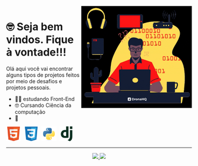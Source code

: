<img src="giphy.gif" width="300px" align="right"/>

#  🤓 Seja bem vindos. Fique à vontade!!! 
Olá aqui você vai encontrar alguns tipos de projetos feitos por meio de desafios e projetos pessoais.

- 🧑‍💻 estudando Front-End
- 🤓 Cursando Ciência da computação
- 🐢 

<div>
  <img src="https://github.com/devicons/devicon/blob/master/icons/html5/html5-original.svg" title="java" width="40" height="40">&nbsp;
  <img src="https://github.com/devicons/devicon/blob/master/icons/css3/css3-original.svg" title="css3" width="40" height="40">&nbsp;
  <img src="https://github.com/devicons/devicon/blob/master/icons/python/python-original.svg" title="python" width="40" height="40">&nbsp;
  <img src="https://github.com/devicons/devicon/blob/master/icons/django/django-plain.svg" title="java" width="40" height="40">&nbsp;
</div>

---

<div align="center">
  <a href="https://github.com/lucasRudyson">
  <img height="180em" src="https://github-readme-stats.vercel.app/api?username=lucasRudyson&show_icons=true&theme=dracula&include_all_commits=true&count_private=true"/>
  <img height="180em" src="https://github-readme-stats.vercel.app/api/top-langs/?username=lucasRudyson&layout=compact&langs_count=7&theme=dracula"/>
</div>
 
